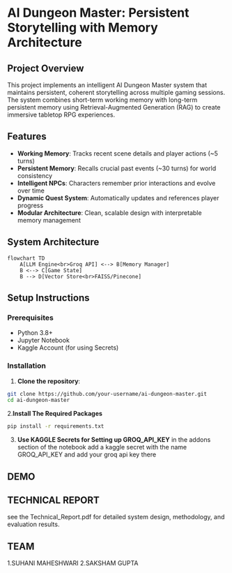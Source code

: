 # AI Dungeon Master: Persistent Storytelling with Memory Architecture

## Project Overview
This project implements an intelligent AI Dungeon Master system that maintains persistent, coherent storytelling across multiple gaming sessions. The system combines short-term working memory with long-term persistent memory using Retrieval-Augmented Generation (RAG) to create immersive tabletop RPG experiences.

## Features
- **Working Memory**: Tracks recent scene details and player actions (~5 turns)
- **Persistent Memory**: Recalls crucial past events (~30 turns) for world consistency
- **Intelligent NPCs**: Characters remember prior interactions and evolve over time
- **Dynamic Quest System**: Automatically updates and references player progress
- **Modular Architecture**: Clean, scalable design with interpretable memory management

## System Architecture

```mermaid
flowchart TD
    A[LLM Engine<br>Groq API] <--> B[Memory Manager]
    B <--> C[Game State]
    B --> D[Vector Store<br>FAISS/Pinecone]
```

## Setup Instructions

### Prerequisites
- Python 3.8+
- Jupyter Notebook
- Kaggle Account (for using Secrets)

### Installation

1. **Clone the repository**:
```bash
git clone https://github.com/your-username/ai-dungeon-master.git
cd ai-dungeon-master
```
2.**Install The Required Packages**
```bash
pip install -r requirements.txt
```
3. **Use KAGGLE Secrets for Setting up GROQ_API_KEY**
   in the addons section of the notebook add a kaggle secret with the name GROQ_API_KEY and add your groq api key there
## DEMO
## TECHNICAL REPORT
see the Technical_Report.pdf for detailed system design, methodology, and evaluation results.

## TEAM
1.SUHANI MAHESHWARI
2.SAKSHAM GUPTA
